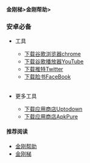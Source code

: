 #### 金刚梯>金刚帮助>
### 安卓必备
- 工具
  - [下载谷歌浏览器chrome](https://a2zitpro.github.io/web/downloadchrome_b)
  - [下载谷歌播放器YouTube](https://a2zitpro.github.io/web/downloadyoutubeapp_b)
  - [下载推特Twitter](https://a2zitpro.github.io/web/downloadtwitterapp_b)
  - [下载脸书FaceBook](https://a2zitpro.github.io/web/downloadfacebookapp_b)<br><br>

- 更多工具
  - [下载应用商店Uptodown](https://uptodown-android.cn.uptodown.com/android/download)
  - [下载应用商店ApkPure](https://m.apkpure.com/apkpure/com.apkpure.aegon/download?from=aegon_m)

#### 推荐阅读
- [金刚帮助](https://a2zitpro.github.io/web/list_helpkkvpn)
- [金刚梯](https://a2zitpro.github.io/web/dlb)
